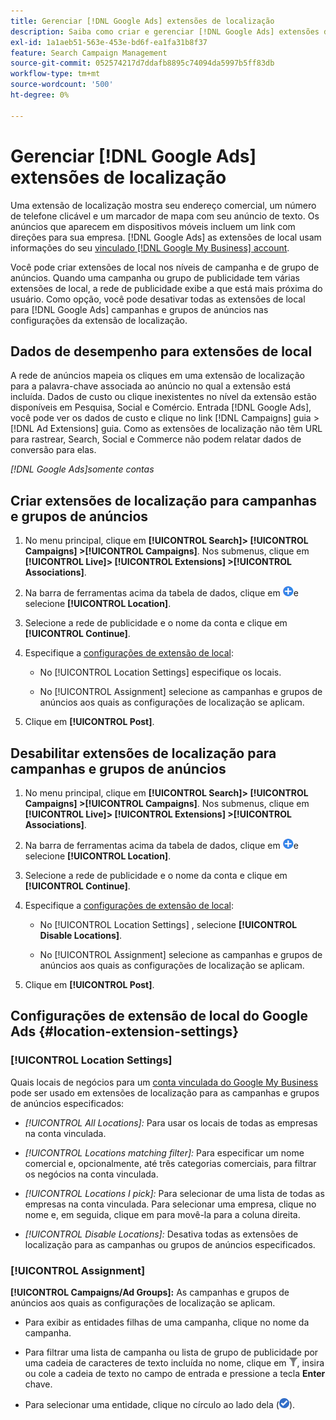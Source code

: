 ```yaml
---
title: Gerenciar [!DNL Google Ads] extensões de localização
description: Saiba como criar e gerenciar [!DNL Google Ads] extensões de localização.
exl-id: 1a1aeb51-563e-453e-bd6f-ea1fa31b8f37
feature: Search Campaign Management
source-git-commit: 052574217d7ddafb8895c74094da5997b5ff83db
workflow-type: tm+mt
source-wordcount: '500'
ht-degree: 0%

---
```


# Gerenciar [!DNL Google Ads] extensões de localização

Uma extensão de localização mostra seu endereço comercial, um número de telefone clicável e um marcador de mapa com seu anúncio de texto. Os anúncios que aparecem em dispositivos móveis incluem um link com direções para sua empresa. [!DNL Google Ads] as extensões de local usam informações do seu [vinculado [!DNL Google My Business] account](https://support.google.com/google-ads/answer/2404182).

Você pode criar extensões de local nos níveis de campanha e de grupo de anúncios. Quando uma campanha ou grupo de publicidade tem várias extensões de local, a rede de publicidade exibe a que está mais próxima do usuário. Como opção, você pode desativar todas as extensões de local para [!DNL Google Ads] campanhas e grupos de anúncios nas configurações da extensão de localização.

## Dados de desempenho para extensões de local

A rede de anúncios mapeia os cliques em uma extensão de localização para a palavra-chave associada ao anúncio no qual a extensão está incluída.  Dados de custo ou clique inexistentes no nível da extensão estão disponíveis em Pesquisa, Social e Comércio. Entrada [!DNL Google Ads], você pode ver os dados de custo e clique no link [!DNL Campaigns] guia > [!DNL Ad Extensions] guia. Como as extensões de localização não têm URL para rastrear, Search, Social e Commerce não podem relatar dados de conversão para elas.

*[!DNL Google Ads]somente contas*

## Criar extensões de localização para campanhas e grupos de anúncios

1. No menu principal, clique em **[!UICONTROL Search]> [!UICONTROL Campaigns] >[!UICONTROL Campaigns]**. Nos submenus, clique em **[!UICONTROL Live]> [!UICONTROL Extensions] >[!UICONTROL Associations]**.

1. Na barra de ferramentas acima da tabela de dados, clique em ![Criar](/help/search-social-commerce/assets/add.png "Criar")e selecione **[!UICONTROL Location]**.

1. Selecione a rede de publicidade e o nome da conta e clique em **[!UICONTROL Continue]**.

1. Especifique a [configurações de extensão de local](#location-extension-settings):

   * No [!UICONTROL Location Settings] especifique os locais.

   * No [!UICONTROL Assignment] selecione as campanhas e grupos de anúncios aos quais as configurações de localização se aplicam.

1. Clique em **[!UICONTROL Post]**.

## Desabilitar extensões de localização para campanhas e grupos de anúncios

1. No menu principal, clique em **[!UICONTROL Search]> [!UICONTROL Campaigns] >[!UICONTROL Campaigns]**. Nos submenus, clique em **[!UICONTROL Live]> [!UICONTROL Extensions] >[!UICONTROL Associations]**.

1. Na barra de ferramentas acima da tabela de dados, clique em ![Criar](/help/search-social-commerce/assets/add.png "Criar")e selecione **[!UICONTROL Location]**.

1. Selecione a rede de publicidade e o nome da conta e clique em **[!UICONTROL Continue]**.

1. Especifique a [configurações de extensão de local](#location-extension-settings):

   * No [!UICONTROL Location Settings] , selecione **[!UICONTROL Disable Locations]**.

   * No [!UICONTROL Assignment] selecione as campanhas e grupos de anúncios aos quais as configurações de localização se aplicam.

1. Clique em **[!UICONTROL Post]**.

## Configurações de extensão de local do Google Ads {#location-extension-settings}

### [!UICONTROL Location Settings]

Quais locais de negócios para um [conta vinculada do Google My Business](https://support.google.com/google-ads/answer/2404182?vid=1-635794239083658097-1242615452#link) pode ser usado em extensões de localização para as campanhas e grupos de anúncios especificados:

* *[!UICONTROL All Locations]:* Para usar os locais de todas as empresas na conta vinculada.

* *[!UICONTROL Locations matching filter]:* Para especificar um nome comercial e, opcionalmente, até três categorias comerciais, para filtrar os negócios na conta vinculada.

* *[!UICONTROL Locations I pick]:* Para selecionar de uma lista de todas as empresas na conta vinculada. Para selecionar uma empresa, clique no nome e, em seguida, clique em para movê-la para a coluna direita.

* *[!UICONTROL Disable Locations]:* Desativa todas as extensões de localização para as campanhas ou grupos de anúncios especificados.

### [!UICONTROL Assignment]

**[!UICONTROL Campaigns/Ad Groups]:** As campanhas e grupos de anúncios aos quais as configurações de localização se aplicam.

* Para exibir as entidades filhas de uma campanha, clique no nome da campanha.

* Para filtrar uma lista de campanha ou lista de grupo de publicidade por uma cadeia de caracteres de texto incluída no nome, clique em ![Filtro](/help/search-social-commerce/assets/filter.png "Filtro"), insira ou cole a cadeia de texto no campo de entrada e pressione a tecla **Enter** chave.

* Para selecionar uma entidade, clique no círculo ao lado dela (![Selecionar](/help/search-social-commerce/assets/include.png "Selecionar")).
